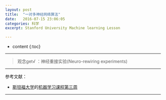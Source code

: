 ```yaml
---
layout: post
title:  "一对多神经网络算法"
date:   2016-07-15 23:06:05
categories: 科学
excerpt: Stanford University Machine learning Lesson

---
```


* content
{:toc}

---

> 观念get√ ：神经重接实验(Neuro-rewiring experiments)

---

参考文献：

* [斯坦福大学](https://art.calarts.edu/)的[机器学习课程第三周](https://www.coursera.org/learn/machine-learning/home/week/3)

---
